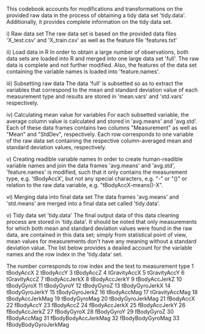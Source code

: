 This codebook accounts for modifications and transformations on the provided raw data in the process of obtaining a tidy data set
'tidy.data'. Additionally, it provides complete information on the tidy data set. 

i)    Raw data set
        The raw data set is based on the provided data files 'X_test.csv' and 'X_train.csv' as well as the feature file 'features.txt'
    
ii)   Load data in R
        In order to obtain a large number of observations, both data sets are loaded into R
        and merged into one large data set 'full'. The raw data is complete and not further modified. Also, the features of the data set
        containing the variable names is loaded into 'feature.names'.

iii)  Subsetting raw data
        The data 'full' is subsetted so as to extract the variables that correspond to the mean and standard deviation value
        of each measurement type and results are stored in 'mean.vars' and 'std.vars' respectively.
        
iv)   Calculating mean value for variables
        For each subsetted variable, the average column value is calculated and stored in 'avg.means' and 'avg.std'. Each of these
        data frames contains two columns "Measurement" as well as "Mean" and "StdDev", respectively. Each row corresponds to one
        variable of the raw data set containing the respective column-averaged mean and standard deviation values, respectively.
        
v)    Creating readible variable names
        In order to create human-readible variable names and join the data frames 'avg.means' and 'avg.std', 'feature.names' is modified, such that
        it only contains the measurement type, e.g. 'tBodyAccX', but not any special characters, e.g. "-" or "()" or relation to the raw data variable,
        e.g. "tBodyAccX-means()-X".
        
vi)   Merging data into final data set
        The data frames 'avg.means' and 'std.means' are merged into a final data set called 'tidy.data'. 
        
v)    Tidy data set 'tidy.data'
        The final output data of this data cleaning process are stored in 'tidy.data'.
        It should be noted that only measurements for which both mean and standard deviation values were found in the raw data, are contained in this data set; simply from
        statistical point of view, mean values for measurements don't have any meaning without a standard deviation value.
        The list below provides a deailed account for the variable names and the row index in the 'tidy.data' set. 
        
The number corresponds to row index and the text to measurement type
1	  tBodyAccX
2	  tBodyAccY
3	  tBodyAccZ
4	  tGravityAccX
5	  tGravityAccY
6	  tGravityAccZ
7	  tBodyAccJerkX
8	  tBodyAccJerkY
9	  tBodyAccJerkZ
10	tBodyGyroX
11	tBodyGyroY
12	tBodyGyroZ
13	tBodyGyroJerkX
14	tBodyGyroJerkY
15	tBodyGyroJerkZ
16	tBodyAccMag
17	tGravityAccMag
18	tBodyAccJerkMag
19	tBodyGyroMag
20	tBodyGyroJerkMag
21	fBodyAccX
22	fBodyAccY
23	fBodyAccZ
24	fBodyAccJerkX
25	fBodyAccJerkY
26	fBodyAccJerkZ
27	fBodyGyroX
28	fBodyGyroY
29	fBodyGyroZ
30	fBodyAccMag
31	fBodyBodyAccJerkMag
32	fBodyBodyGyroMag
33	fBodyBodyGyroJerkMag
